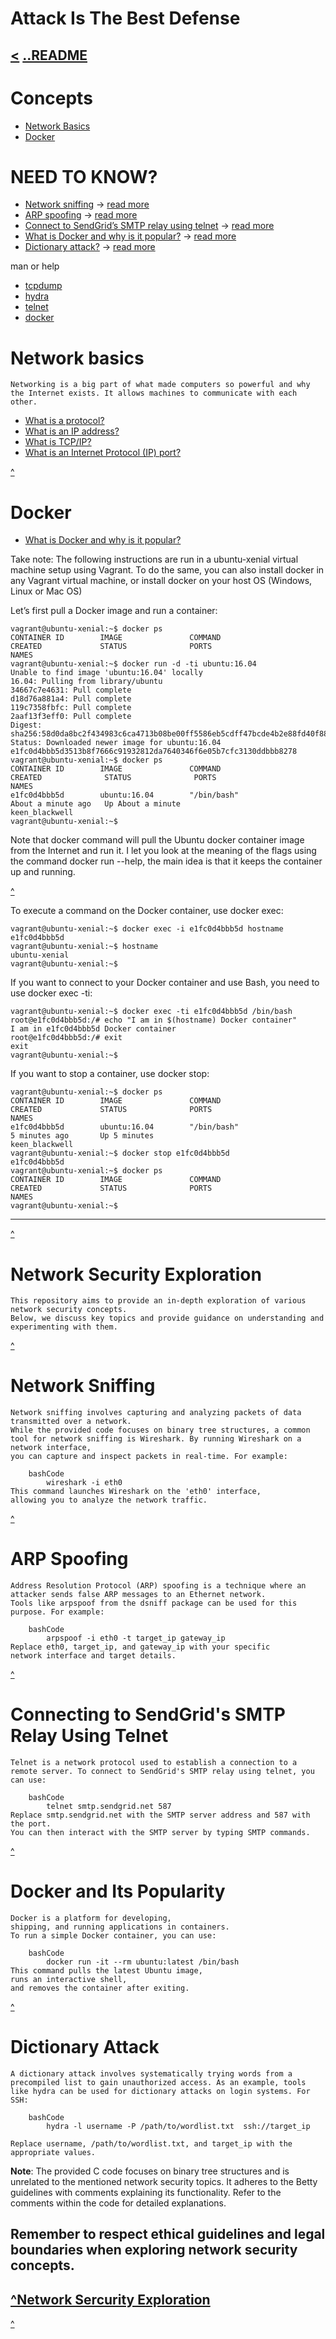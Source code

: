# Attack Is The Best Defense
[<](https://github.com/TheeKingZa/alx-system_engineering-devops/tree/master/0x09-web_infrastructure_design/README.md)
[..README](https://github.com/TheeKingZa/alx-system_engineering-devops/tree/master/README.md)
---
# Concepts
   * [Network Basics](#network-basics)
   * [Docker](#docker)

# NEED TO KNOW?
* [Network sniffing](#network-sniffing) -> [read more](https://www.lifewire.com/definition-of-sniffer-817996)
* [ARP spoofing](#arp-spoofing) -> [read more](https://www.veracode.com/security/arp-spoofing)
* [Connect to SendGrid’s SMTP relay using telnet](#connecting-to-sendgrids-smtp-relay-using-telnet) -> [read more](https://docs.sendgrid.com/ui/account-and-settings/troubleshooting-delays-and-latency)
* [What is Docker and why is it popular?](#docker-and-Its-popularity) -> [read more](https://www.zdnet.com/article/what-is-docker-and-why-is-it-so-darn-popular/)
* [Dictionary attack?](#dictionary-attack) -> [read more](https://en.wikipedia.org/wiki/Dictionary_attack)

man or help
   * [tcpdump](https://man.openbsd.org/tcpdump.8)
   * [hydra](https://www.kali.org/tools/hydra/)
   * [telnet](https://linux.die.net/man/1/telnet)
   * [docker](https://code.tools/man/1/docker-run/)

# Network basics
	Networking is a big part of what made computers so powerful and why the Internet exists. It allows machines to communicate with each other.

* [What is a protocol?](https://www.techtarget.com/searchnetworking/definition/protocol)
* [What is an IP address?](https://computer.howstuffworks.com/internet/basics/what-is-an-ip-address.htm)
* [What is TCP/IP?](https://www.avast.com/c-what-is-tcp-ip#)
* [What is an Internet Protocol (IP) port?](https://www.lifewire.com/port-numbers-on-computer-networks-817939)

[^](#need-to-know)

# Docker
  * [What is Docker and why is it popular?](https://www.zdnet.com/article/what-is-docker-and-why-is-it-so-darn-popular/)

   Take note: The following instructions are run in a ubuntu-xenial virtual machine setup using Vagrant. To do the same, you can also install docker in any Vagrant virtual machine, or install docker on your host OS (Windows, Linux or Mac OS)

   Let’s first pull a Docker image and run a container:

	vagrant@ubuntu-xenial:~$ docker ps
	CONTAINER ID        IMAGE               COMMAND             
 	CREATED             STATUS              PORTS
  	NAMES
	vagrant@ubuntu-xenial:~$ docker run -d -ti ubuntu:16.04
	Unable to find image 'ubuntu:16.04' locally
	16.04: Pulling from library/ubuntu
	34667c7e4631: Pull complete
	d18d76a881a4: Pull complete
	119c7358fbfc: Pull complete
	2aaf13f3eff0: Pull complete
	Digest: sha256:58d0da8bc2f434983c6ca4713b08be00ff5586eb5cdff47bcde4b2e88fd40f88
	Status: Downloaded newer image for ubuntu:16.04
	e1fc0d4bbb5d3513b8f7666c91932812da7640346f6e05b7cfc3130ddbbb8278
	vagrant@ubuntu-xenial:~$ docker ps
	CONTAINER ID        IMAGE               COMMAND             
 	CREATED              STATUS              PORTS
  	NAMES
	e1fc0d4bbb5d        ubuntu:16.04        "/bin/bash"
 	About a minute ago   Up About a minute
  	keen_blackwell
	vagrant@ubuntu-xenial:~$

  Note that docker command will pull the Ubuntu docker container image from the Internet and run it. I let you look at the meaning of the flags using the command docker run --help, the main idea is that it keeps the container up and running.

  [^](#docker)

  To execute a command on the Docker container, use docker exec:

	vagrant@ubuntu-xenial:~$ docker exec -i e1fc0d4bbb5d hostname
	e1fc0d4bbb5d
	vagrant@ubuntu-xenial:~$ hostname
	ubuntu-xenial
	vagrant@ubuntu-xenial:~$

   If you want to connect to your Docker container and use Bash,
   you need to use docker exec -ti:
   
   	vagrant@ubuntu-xenial:~$ docker exec -ti e1fc0d4bbb5d /bin/bash
	root@e1fc0d4bbb5d:/# echo "I am in $(hostname) Docker container"
	I am in e1fc0d4bbb5d Docker container
	root@e1fc0d4bbb5d:/# exit
	exit
	vagrant@ubuntu-xenial:~$

   If you want to stop a container, use docker stop:

	vagrant@ubuntu-xenial:~$ docker ps
	CONTAINER ID        IMAGE               COMMAND             
 	CREATED             STATUS              PORTS               
  	NAMES
	e1fc0d4bbb5d        ubuntu:16.04        "/bin/bash"         
 	5 minutes ago       Up 5 minutes                            
  	keen_blackwell
	vagrant@ubuntu-xenial:~$ docker stop e1fc0d4bbb5d
	e1fc0d4bbb5d
	vagrant@ubuntu-xenial:~$ docker ps
	CONTAINER ID        IMAGE               COMMAND             
 	CREATED             STATUS              PORTS
  	NAMES
	vagrant@ubuntu-xenial:~$
---


[^](#need-to-know)

# Network Security Exploration
	This repository aims to provide an in-depth exploration of various network security concepts.
 	Below, we discuss key topics and provide guidance on understanding and experimenting with them.

[^](#need-to-know)

# Network Sniffing
	Network sniffing involves capturing and analyzing packets of data transmitted over a network.
 	While the provided code focuses on binary tree structures, a common tool for network sniffing is Wireshark. By running Wireshark on a network interface,
  	you can capture and inspect packets in real-time. For example:

		bashCode
			wireshark -i eth0
	This command launches Wireshark on the 'eth0' interface,
 	allowing you to analyze the network traffic.

[^](#need-to-know)

# ARP Spoofing
	Address Resolution Protocol (ARP) spoofing is a technique where an attacker sends false ARP messages to an Ethernet network.
 	Tools like arpspoof from the dsniff package can be used for this purpose. For example:

		bashCode
			arpspoof -i eth0 -t target_ip gateway_ip
	Replace eth0, target_ip, and gateway_ip with your specific
 	network interface and target details.

[^](#need-to-know)

# Connecting to SendGrid's SMTP Relay Using Telnet
	Telnet is a network protocol used to establish a connection to a remote server. To connect to SendGrid's SMTP relay using telnet, you can use:

		bashCode
			telnet smtp.sendgrid.net 587
	Replace smtp.sendgrid.net with the SMTP server address and 587 with the port.
	You can then interact with the SMTP server by typing SMTP commands.

[^](#need-to-know)

# Docker and Its Popularity
	Docker is a platform for developing,
 	shipping, and running applications in containers.
  	To run a simple Docker container, you can use:

		bashCode
			docker run -it --rm ubuntu:latest /bin/bash
	This command pulls the latest Ubuntu image,
 	runs an interactive shell,
  	and removes the container after exiting.
[^](#need-to-know)

# Dictionary Attack
	A dictionary attack involves systematically trying words from a precompiled list to gain unauthorized access. As an example, tools like hydra can be used for dictionary attacks on login systems. For SSH:

		bashCode
			hydra -l username -P /path/to/wordlist.txt 	ssh://target_ip

 	Replace username, /path/to/wordlist.txt, and target_ip with the appropriate values.

**Note**: The provided C code focuses on binary tree structures and is unrelated to the mentioned network security topics. It adheres to the Betty guidelines with comments explaining its functionality. Refer to the comments within the code for detailed explanations.

Remember to respect ethical guidelines and legal boundaries when exploring network security concepts.
---
[^Network Sercurity Exploration](#network-security-exploration)
---
[^](#attack-is-the-best-defense)
